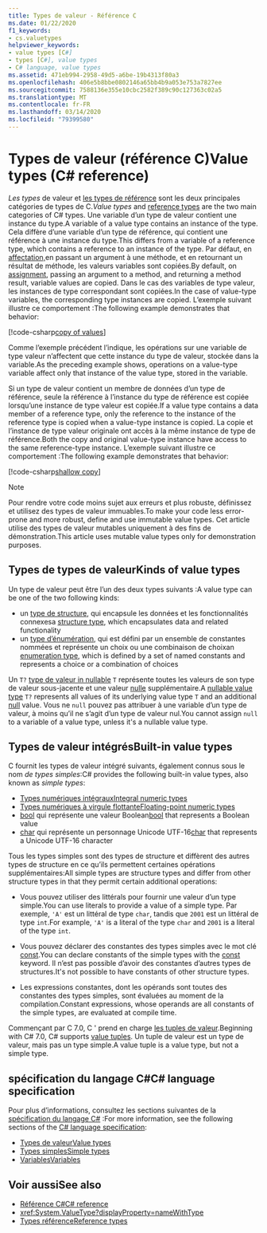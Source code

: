 ```yaml
---
title: Types de valeur - Référence C
ms.date: 01/22/2020
f1_keywords:
- cs.valuetypes
helpviewer_keywords:
- value types [C#]
- types [C#], value types
- C# language, value types
ms.assetid: 471eb994-2958-49d5-a6be-19b4313f80a3
ms.openlocfilehash: 406e5b8bbe0802146a65bb4b9a053e753a7827ee
ms.sourcegitcommit: 7588136e355e10cbc2582f389c90c127363c02a5
ms.translationtype: MT
ms.contentlocale: fr-FR
ms.lasthandoff: 03/14/2020
ms.locfileid: "79399580"
---
```

# <a name="value-types-c-reference"></a><span data-ttu-id="5c4c5-102">Types de valeur (référence C)</span><span class="sxs-lookup"><span data-stu-id="5c4c5-102">Value types (C# reference)</span></span>

<span data-ttu-id="5c4c5-103">*Les types* de valeur et [les types de référence](../keywords/reference-types.md) sont les deux principales catégories de types de C.</span><span class="sxs-lookup"><span data-stu-id="5c4c5-103">*Value types* and [reference types](../keywords/reference-types.md) are the two main categories of C# types.</span></span> <span data-ttu-id="5c4c5-104">Une variable d’un type de valeur contient une instance du type.</span><span class="sxs-lookup"><span data-stu-id="5c4c5-104">A variable of a value type contains an instance of the type.</span></span> <span data-ttu-id="5c4c5-105">Cela diffère d’une variable d’un type de référence, qui contient une référence à une instance du type.</span><span class="sxs-lookup"><span data-stu-id="5c4c5-105">This differs from a variable of a reference type, which contains a reference to an instance of the type.</span></span> <span data-ttu-id="5c4c5-106">Par défaut, en [affectation,](../operators/assignment-operator.md)en passant un argument à une méthode, et en retournant un résultat de méthode, les valeurs variables sont copiées.</span><span class="sxs-lookup"><span data-stu-id="5c4c5-106">By default, on [assignment](../operators/assignment-operator.md), passing an argument to a method, and returning a method result, variable values are copied.</span></span> <span data-ttu-id="5c4c5-107">Dans le cas des variables de type valeur, les instances de type correspondant sont copiées.</span><span class="sxs-lookup"><span data-stu-id="5c4c5-107">In the case of value-type variables, the corresponding type instances are copied.</span></span> <span data-ttu-id="5c4c5-108">L’exemple suivant illustre ce comportement :</span><span class="sxs-lookup"><span data-stu-id="5c4c5-108">The following example demonstrates that behavior:</span></span>

[!code-csharp[copy of values](snippets/ValueTypes.cs#ValueTypeCopied)]

<span data-ttu-id="5c4c5-109">Comme l’exemple précédent l’indique, les opérations sur une variable de type valeur n’affectent que cette instance du type de valeur, stockée dans la variable.</span><span class="sxs-lookup"><span data-stu-id="5c4c5-109">As the preceding example shows, operations on a value-type variable affect only that instance of the value type, stored in the variable.</span></span>

<span data-ttu-id="5c4c5-110">Si un type de valeur contient un membre de données d’un type de référence, seule la référence à l’instance du type de référence est copiée lorsqu’une instance de type valeur est copiée.</span><span class="sxs-lookup"><span data-stu-id="5c4c5-110">If a value type contains a data member of a reference type, only the reference to the instance of the reference type is copied when a value-type instance is copied.</span></span> <span data-ttu-id="5c4c5-111">La copie et l’instance de type valeur originale ont accès à la même instance de type de référence.</span><span class="sxs-lookup"><span data-stu-id="5c4c5-111">Both the copy and original value-type instance have access to the same reference-type instance.</span></span> <span data-ttu-id="5c4c5-112">L’exemple suivant illustre ce comportement :</span><span class="sxs-lookup"><span data-stu-id="5c4c5-112">The following example demonstrates that behavior:</span></span>

[!code-csharp[shallow copy](snippets/ValueTypes.cs#ShallowCopy)]

> [!NOTE]
> <span data-ttu-id="5c4c5-113">Pour rendre votre code moins sujet aux erreurs et plus robuste, définissez et utilisez des types de valeur immuables.</span><span class="sxs-lookup"><span data-stu-id="5c4c5-113">To make your code less error-prone and more robust, define and use immutable value types.</span></span> <span data-ttu-id="5c4c5-114">Cet article utilise des types de valeur mutables uniquement à des fins de démonstration.</span><span class="sxs-lookup"><span data-stu-id="5c4c5-114">This article uses mutable value types only for demonstration purposes.</span></span>

## <a name="kinds-of-value-types"></a><span data-ttu-id="5c4c5-115">Types de types de valeur</span><span class="sxs-lookup"><span data-stu-id="5c4c5-115">Kinds of value types</span></span>

<span data-ttu-id="5c4c5-116">Un type de valeur peut être l’un des deux types suivants :</span><span class="sxs-lookup"><span data-stu-id="5c4c5-116">A value type can be one of the two following kinds:</span></span>

- <span data-ttu-id="5c4c5-117">un [type de structure](struct.md), qui encapsule les données et les fonctionnalités connexes</span><span class="sxs-lookup"><span data-stu-id="5c4c5-117">a [structure type](struct.md), which encapsulates data and related functionality</span></span>
- <span data-ttu-id="5c4c5-118">un [type d’énumération](enum.md), qui est défini par un ensemble de constantes nommées et représente un choix ou une combinaison de choix</span><span class="sxs-lookup"><span data-stu-id="5c4c5-118">an [enumeration type](enum.md), which is defined by a set of named constants and represents a choice or a combination of choices</span></span>

<span data-ttu-id="5c4c5-119">Un `T?` [type de valeur in nullable](nullable-value-types.md) `T` représente toutes les valeurs de son type de valeur sous-jacente et une valeur [nulle](../keywords/null.md) supplémentaire.</span><span class="sxs-lookup"><span data-stu-id="5c4c5-119">A [nullable value type](nullable-value-types.md) `T?` represents all values of its underlying value type `T` and an additional [null](../keywords/null.md) value.</span></span> <span data-ttu-id="5c4c5-120">Vous ne `null` pouvez pas attribuer à une variable d’un type de valeur, à moins qu’il ne s’agit d’un type de valeur nul.</span><span class="sxs-lookup"><span data-stu-id="5c4c5-120">You cannot assign `null` to a variable of a value type, unless it's a nullable value type.</span></span>

## <a name="built-in-value-types"></a><span data-ttu-id="5c4c5-121">Types de valeur intégrés</span><span class="sxs-lookup"><span data-stu-id="5c4c5-121">Built-in value types</span></span>

<span data-ttu-id="5c4c5-122">C fournit les types de valeur intégré suivants, également connus sous le nom *de types simples*:</span><span class="sxs-lookup"><span data-stu-id="5c4c5-122">C# provides the following built-in value types, also known as *simple types*:</span></span>

- [<span data-ttu-id="5c4c5-123">Types numériques intégraux</span><span class="sxs-lookup"><span data-stu-id="5c4c5-123">Integral numeric types</span></span>](integral-numeric-types.md)
- [<span data-ttu-id="5c4c5-124">Types numériques à virgule flottante</span><span class="sxs-lookup"><span data-stu-id="5c4c5-124">Floating-point numeric types</span></span>](floating-point-numeric-types.md)
- <span data-ttu-id="5c4c5-125">[bool](bool.md) qui représente une valeur Boolean</span><span class="sxs-lookup"><span data-stu-id="5c4c5-125">[bool](bool.md) that represents a Boolean value</span></span>
- <span data-ttu-id="5c4c5-126">[char](char.md) qui représente un personnage Unicode UTF-16</span><span class="sxs-lookup"><span data-stu-id="5c4c5-126">[char](char.md) that represents a Unicode UTF-16 character</span></span>

<span data-ttu-id="5c4c5-127">Tous les types simples sont des types de structure et diffèrent des autres types de structure en ce qu’ils permettent certaines opérations supplémentaires:</span><span class="sxs-lookup"><span data-stu-id="5c4c5-127">All simple types are structure types and differ from other structure types in that they permit certain additional operations:</span></span>

- <span data-ttu-id="5c4c5-128">Vous pouvez utiliser des littérals pour fournir une valeur d’un type simple.</span><span class="sxs-lookup"><span data-stu-id="5c4c5-128">You can use literals to provide a value of a simple type.</span></span> <span data-ttu-id="5c4c5-129">Par exemple, `'A'` est un littéral de type `char`, tandis que `2001` est un littéral de type `int`.</span><span class="sxs-lookup"><span data-stu-id="5c4c5-129">For example, `'A'` is a literal of the type `char` and `2001` is a literal of the type `int`.</span></span>

- <span data-ttu-id="5c4c5-130">Vous pouvez déclarer des constantes des types simples avec le mot clé [const](../keywords/const.md).</span><span class="sxs-lookup"><span data-stu-id="5c4c5-130">You can declare constants of the simple types with the [const](../keywords/const.md) keyword.</span></span> <span data-ttu-id="5c4c5-131">Il n’est pas possible d’avoir des constantes d’autres types de structures.</span><span class="sxs-lookup"><span data-stu-id="5c4c5-131">It's not possible to have constants of other structure types.</span></span>

- <span data-ttu-id="5c4c5-132">Les expressions constantes, dont les opérands sont toutes des constantes des types simples, sont évaluées au moment de la compilation.</span><span class="sxs-lookup"><span data-stu-id="5c4c5-132">Constant expressions, whose operands are all constants of the simple types, are evaluated at compile time.</span></span>

<span data-ttu-id="5c4c5-133">Commençant par C 7.0, C ' prend en charge [les tuples de valeur](../../tuples.md).</span><span class="sxs-lookup"><span data-stu-id="5c4c5-133">Beginning with C# 7.0, C# supports [value tuples](../../tuples.md).</span></span> <span data-ttu-id="5c4c5-134">Un tuple de valeur est un type de valeur, mais pas un type simple.</span><span class="sxs-lookup"><span data-stu-id="5c4c5-134">A value tuple is a value type, but not a simple type.</span></span>

## <a name="c-language-specification"></a><span data-ttu-id="5c4c5-135">spécification du langage C#</span><span class="sxs-lookup"><span data-stu-id="5c4c5-135">C# language specification</span></span>

<span data-ttu-id="5c4c5-136">Pour plus d’informations, consultez les sections suivantes de la [spécification du langage C#](~/_csharplang/spec/introduction.md) :</span><span class="sxs-lookup"><span data-stu-id="5c4c5-136">For more information, see the following sections of the [C# language specification](~/_csharplang/spec/introduction.md):</span></span>

- [<span data-ttu-id="5c4c5-137">Types de valeur</span><span class="sxs-lookup"><span data-stu-id="5c4c5-137">Value types</span></span>](~/_csharplang/spec/types.md#value-types)
- [<span data-ttu-id="5c4c5-138">Types simples</span><span class="sxs-lookup"><span data-stu-id="5c4c5-138">Simple types</span></span>](~/_csharplang/spec/types.md#simple-types)
- [<span data-ttu-id="5c4c5-139">Variables</span><span class="sxs-lookup"><span data-stu-id="5c4c5-139">Variables</span></span>](~/_csharplang/spec/variables.md)

## <a name="see-also"></a><span data-ttu-id="5c4c5-140">Voir aussi</span><span class="sxs-lookup"><span data-stu-id="5c4c5-140">See also</span></span>

- [<span data-ttu-id="5c4c5-141">Référence C#</span><span class="sxs-lookup"><span data-stu-id="5c4c5-141">C# reference</span></span>](../index.md)
- <xref:System.ValueType?displayProperty=nameWithType>
- [<span data-ttu-id="5c4c5-142">Types référence</span><span class="sxs-lookup"><span data-stu-id="5c4c5-142">Reference types</span></span>](../keywords/reference-types.md)
